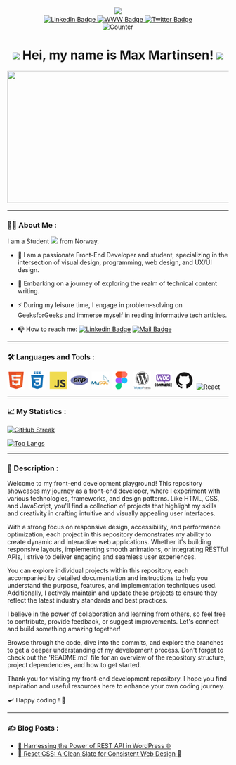 <div id="header" align="center">
  <img src="https://media.giphy.com/media/Tgw604MyLJnDtbi4t0/giphy.gif" width="100"/>
  <div id="badges">
    <a href="https://www.linkedin.com/in/max-martinsen-87ba80241/">
      <img src="https://img.shields.io/badge/LinkedIn-blue?style=for-the-badge&logo=linkedin&logoColor=white" alt="LinkedIn Badge"/>
    </a>
    <a href="https://maxmartinsen.pw/">
      <img src="https://img.shields.io/badge/WWW-blue?style=for-the-badge&logo=www&logoColor=white" alt="WWW Badge"/>
    </a>
    <a href="https://www.facebook.com/profile.php?id=100010115868020">
      <img src="https://img.shields.io/badge/Facebook-blue?style=for-the-badge&logo=facebook&logoColor=white" alt="Twitter Badge"/>
    </a>
  </div>
  <img src="https://komarev.com/ghpvc/?username=MaxMartinsen&style=flat-square&color=blue" alt="Counter"/>
  <h1>
    <img src="https://media.giphy.com/media/hvRJCLFzcasrR4ia7z/giphy.gif" width="30px"/>
    Hei, my name is Max Martinsen!
    <img src="https://media.giphy.com/media/hvRJCLFzcasrR4ia7z/giphy.gif" width="30px"/>
  </h1>
</div>
<div id="baner" align="center">
  <img src="https://media.giphy.com/media/gh0RRgkTXedvF0pDc0/giphy.gif" width="600" height="300"/>
</div>

---

### :woman_technologist: About Me :

I am a Student <img src="https://media.giphy.com/media/WUlplcMpOCEmTGBtBW/giphy.gif" width="30"> from Norway.
- :dart: I am a passionate Front-End Developer and student, specializing in the intersection of visual design, programming, web design, and UX/UI design.

- :mechanical_arm: Embarking on a journey of exploring the realm of technical content writing.

- :zap: During my leisure time, I engage in problem-solving on GeeksforGeeks and immerse myself in reading informative tech articles.

- :mailbox_with_no_mail: How to reach me: [![Linkedin Badge](https://img.shields.io/badge/-MaxMartinsen-blue?style=flat&logo=Linkedin&logoColor=white)](https://www.linkedin.com/in/max-martinsen-87ba80241/) [![Mail Badge](https://img.shields.io/badge/-max.martinsen@hotmail.com-blue?style=flat&logo=microsoftoutlook&logoColor=white)](mailto:max.martinsen@hotmail.com)

---

### :hammer_and_wrench: Languages and Tools :

<div>
  <img src="https://github.com/devicons/devicon/blob/master/icons/html5/html5-original.svg" title="HTML5" alt="HTML" width="40" height="40"/>&nbsp;
  <img src="https://github.com/devicons/devicon/blob/master/icons/css3/css3-plain-wordmark.svg"  title="CSS3" alt="CSS" width="40" height="40"/>&nbsp;
  <img src="https://github.com/devicons/devicon/blob/master/icons/javascript/javascript-original.svg" title="JavaScript" alt="JavaScript" width="40" height="40"/>&nbsp;
  <img src="https://raw.githubusercontent.com/devicons/devicon/1119b9f84c0290e0f0b38982099a2bd027a48bf1/icons/php/php-original.svg" title="PHP" alt="PHP" width="40" height="40"/>&nbsp;
  <img src="https://github.com/devicons/devicon/blob/master/icons/mysql/mysql-original-wordmark.svg" title="MySQL"  alt="MySQL" width="40" height="40"/>&nbsp;
  <img src="https://raw.githubusercontent.com/devicons/devicon/1119b9f84c0290e0f0b38982099a2bd027a48bf1/icons/figma/figma-original.svg" title="Figma" alt="Figma" width="40" height="40"/>&nbsp;
  <img src="https://raw.githubusercontent.com/devicons/devicon/1119b9f84c0290e0f0b38982099a2bd027a48bf1/icons/wordpress/wordpress-original.svg" title="WordPress" alt="WordPress" width="40" height="40"/>&nbsp;
  <img src="https://raw.githubusercontent.com/devicons/devicon/1119b9f84c0290e0f0b38982099a2bd027a48bf1/icons/woocommerce/woocommerce-original-wordmark.svg" title="WooCommerce" alt="WooCommerce" width="40" height="40"/>&nbsp;
  <img src="https://raw.githubusercontent.com/devicons/devicon/1119b9f84c0290e0f0b38982099a2bd027a48bf1/icons/github/github-original.svg" title="GitHub" alt="GitHub" width="40" height="40"/>&nbsp;
  <img src="https://cdn.jsdelivr.net/gh/devicons/devicon@latest/icons/react/react-original-wordmark.svg" title="React" alt="React" width="40" height="40"/>&nbsp;
</div>

---

### :chart_with_upwards_trend: My Statistics :

[![GitHub Streak](http://github-readme-streak-stats.herokuapp.com?user=MaxMartinsen&theme=react&hide_border=true)](https://git.io/streak-stats)

[![Top Langs](https://github-readme-stats.vercel.app/api/top-langs/?username=MaxMartinsen&layout=compact&theme=react)](https://github.com/anuraghazra/github-readme-stats)

---

### :page_with_curl: Description :

Welcome to my front-end development playground! This repository showcases my journey as a front-end developer, where I experiment with various technologies, frameworks, and design patterns. Like HTML, CSS, and JavaScript, you'll find a collection of projects that highlight my skills and creativity in crafting intuitive and visually appealing user interfaces.

With a strong focus on responsive design, accessibility, and performance optimization, each project in this repository demonstrates my ability to create dynamic and interactive web applications. Whether it's building responsive layouts, implementing smooth animations, or integrating RESTful APIs, I strive to deliver engaging and seamless user experiences.

You can explore individual projects within this repository, each accompanied by detailed documentation and instructions to help you understand the purpose, features, and implementation techniques used. Additionally, I actively maintain and update these projects to ensure they reflect the latest industry standards and best practices.

I believe in the power of collaboration and learning from others, so feel free to contribute, provide feedback, or suggest improvements. Let's connect and build something amazing together!

Browse through the code, dive into the commits, and explore the branches to get a deeper understanding of my development process. Don't forget to check out the 'README.md' file for an overview of the repository structure, project dependencies, and how to get started.

Thank you for visiting my front-end development repository. I hope you find inspiration and useful resources here to enhance your own coding journey.

:small_airplane: Happy coding ! :tada:

---

### :writing_hand: Blog Posts :

<!-- BLOG-POST-LIST:START -->
- [📝 Harnessing the Power of REST API in WordPress 🌐](https://dev.to/maxmartinsen/harnessing-the-power-of-rest-api-in-wordpress-3a1a)
- [📝 Reset CSS: A Clean Slate for Consistent Web Design 🎨](https://dev.to/maxmartinsen/reset-css-a-clean-slate-for-consistent-web-design-4nea)
<!-- BLOG-POST-LIST:END -->

